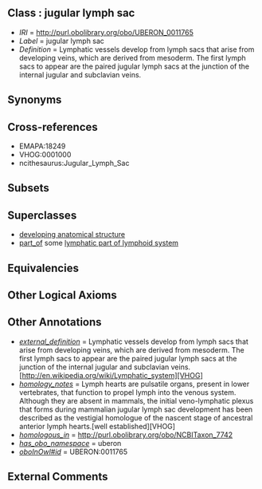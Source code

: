 
## Class : jugular lymph sac

 * *IRI* = http://purl.obolibrary.org/obo/UBERON_0011765
 * *Label* = jugular lymph sac
 * *Definition* = Lymphatic vessels develop from lymph sacs that arise from developing veins, which are derived from mesoderm. The first lymph sacs to appear are the paired jugular lymph sacs at the junction of the internal jugular and subclavian veins.

## Synonyms


## Cross-references

 * EMAPA:18249
 * VHOG:0001000
 * ncithesaurus:Jugular_Lymph_Sac

## Subsets


## Superclasses

 * [developing anatomical structure](../../UBERON/23/UBERON_0005423.md)
 * [part_of](../../BFO/50/BFO_0000050.md) some [lymphatic part of lymphoid system](../../UBERON/58/UBERON_0006558.md)

## Equivalencies


## Other Logical Axioms


## Other Annotations

 * *[external_definition](../../UBPROP/01/UBPROP_0000001.md)* = Lymphatic vessels develop from lymph sacs that arise from developing veins, which are derived from mesoderm. The first lymph sacs to appear are the paired jugular lymph sacs at the junction of the internal jugular and subclavian veins. [http://en.wikipedia.org/wiki/Lymphatic_system][VHOG]
 * *[homology_notes](../../UBPROP/03/UBPROP_0000003.md)* = Lymph hearts are pulsatile organs, present in lower vertebrates, that function to propel lymph into the venous system. Although they are absent in mammals, the initial veno-lymphatic plexus that forms during mammalian jugular lymph sac development has been described as the vestigial homologue of the nascent stage of ancestral anterior lymph hearts.[well established][VHOG]
 * *[homologous_in](../../core#homologous/in/core#homologous_in.md)* = http://purl.obolibrary.org/obo/NCBITaxon_7742
 * *[has_obo_namespace](../../ce/oboInOwl#hasOBONamespace.md)* = uberon
 * *[oboInOwl#id](../../id/oboInOwl#id.md)* = UBERON:0011765

## External Comments

